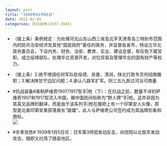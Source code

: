 ```yaml
---
layout: post
title: "1940年01月05日"
date: 2015-01-05
categories: 抗日战争(1937-1945)
---
```


<meta name="referrer" content="no-referrer" />

- （接上条）条例规定：为处理河北山东山西三省及北平天津青岛三特别市范围内的防共治安经济及其他“国民政府”委任的政务，并监督各省市，特设立华北政务委员会，下设内务、财务、治安、教育、实业、建设总督，有任免下属官职、成立绥靖部队，处理华北资源开发，对位贸易及管理华北的国有财产等权力。 

- （接上条）2.绝不增调任何军队赴绥德、吴堡、清涧，陕北行政专员何绍南撤职；3.解决陕甘宁边区问题；4.承认八路军扩军。则三五九旅过河当可商量. 

- #抗战装备#美制萨维奇1907/1917型手|枪（下）：在抗战之前，数量不详的萨维奇1907和1917型流入中国，被中国民间俗称为”野人牌“手|枪。这并非因为其英文品牌的翻译，而是由于该系列手|枪在握把上有一个印第安人头像，原型是北美印第安某部落酋长”跛雄“。此人与萨维奇公司签约成为其品牌形象和商标。 <br/><img src="https://ww2.sinaimg.cn/large/aca367d8jw1enyewmlyp4j20g311yqaf.jpg" />

- #冬季攻势# 1939年1月5日讯：日军第3师团发动反击，向信阳以北我军发动攻击，随即又扫荡了随县地区。 

